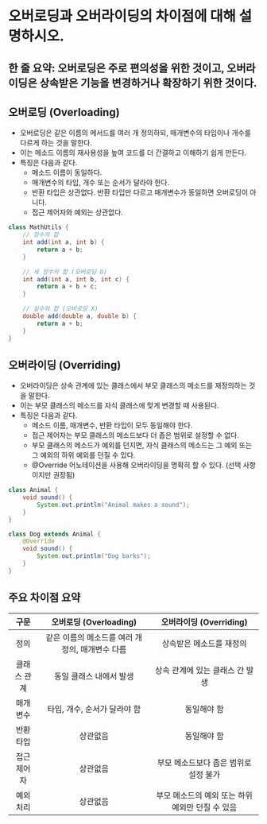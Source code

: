 # 오버로딩과 오버라이딩의 차이점에 대해 설명하시오.

## 한 줄 요약: 오버로딩은 주로 편의성을 위한 것이고, 오버라이딩은 상속받은 기능을 변경하거나 확장하기 위한 것이다.

## 오버로딩 (Overloading)
- 오버로딩은 같은 이름의 메서드를 여러 개 정의하되, 매개변수의 타입이나 개수를 다르게 하는 것을 말한다.
- 이는 메소드 이름의 재사용성을 높여 코드를 더 간결하고 이해하기 쉽게 만든다.
- 특징은 다음과 같다.
    - 메소드 이름이 동일하다.
    - 매개변수의 타입, 개수 또는 순서가 달라야 한다.
    - 반환 타입은 상관없다. 반환 타입만 다르고 매개변수가 동일하면 오버로딩이 아니다.
    - 접근 제어자와 예외는 상관없다.
```Java
class MathUtils {
    // 정수의 합
    int add(int a, int b) {
        return a + b;
    }
    
    // 세 정수의 합 (오버로딩 O)
    int add(int a, int b, int c) {
        return a + b + c;
    }
    
    // 실수의 합 (오버로딩 X)
    double add(double a, double b) {
        return a + b;
    }
}
```

## 오버라이딩 (Overriding)
- 오버라이딩은 상속 관계에 있는 클래스에서 부모 클래스의 메소드를 재정의하는 것을 말한다.
- 이는 부모 클래스의 메소드를 자식 클래스에 맞게 변경할 때 사용된다.
- 특징은 다음과 같다.
    - 메소드 이름, 매개변수, 반환 타입이 모두 동일해야 한다.
    - 접근 제어자는 부모 클래스의 메소드보다 더 좁은 범위로 설정할 수 없다.
    - 부모 클래스의 메소드가 예외를 던지면, 자식 클래스의 메소드는 그 예외 또는 그 예외의 하위 예외를 던질 수 있다.
    - @Override 어노테이션을 사용해 오버라이딩을 명확히 할 수 있다. (선택 사항이지만 권장됨)
``` Java
class Animal {
    void sound() {
        System.out.println("Animal makes a sound");
    }
}

class Dog extends Animal {
    @Override
    void sound() {
        System.out.println("Dog barks");
    }
}
```

## 주요 차이점 요약
| 구문 | 오버로딩 (Overloading) | 오버라이딩 (Overriding) |
|:---:|:---:|:---:|
| 정의 |같은 이름의 메소드를 여러 개 정의, 매개변수 다름 | 상속받은 메소드를 재정의 |
| 클래스 관계 | 동일 클래스 내에서 발생 | 상속 관계에 있는 클래스 간 발생 |
| 매개변수 | 타입, 개수, 순서가 달라야 함 | 동일해야 함 |
| 반환 타입 | 상관없음 | 동일해야 함 |
| 접근 제어자 | 상관없음 | 부모 메소드보다 좁은 범위로 설정 불가 |
| 예외 처리 | 상관없음 | 부모 메소드의 예외 또는 하위 예외만 던질 수 있음 |
